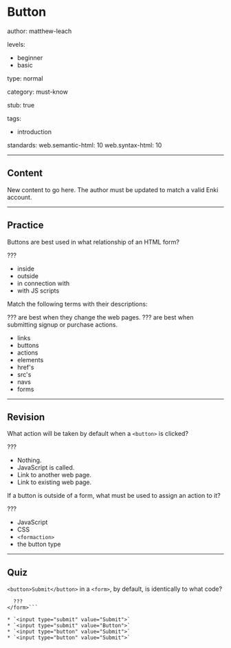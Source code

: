 # Button
author: matthew-leach

levels:
  - beginner
  - basic

type: normal

category: must-know

stub: true


tags:
  - introduction

standards:
    web.semantic-html: 10
    web.syntax-html: 10

---
## Content

New content to go here. The author must be updated to match a valid Enki account.

---
## Practice

Buttons are best used in what relationship of an HTML form?

???

* inside
* outside
* in connection with
* with JS scripts

Match the following terms with their descriptions: 

??? are best when they change the web pages.
??? are best when submitting signup or purchase actions.

* links
* buttons
* actions 
* elements
* href's
* src's
* navs
* forms

---
## Revision

What action will be taken by default when a `<button>` is clicked?

???

* Nothing.
* JavaScript is called.
* Link to another web page.
* Link to existing web page.

If a button is outside of a form, what must be used to assign an action to it?

???

* JavaScript
* CSS
* `<formaction>`
* the button type

---
## Quiz

`<button>Submit</button>` in a `<form>`, by default, is identically to what code?

```<form action="/" method="post">
  ???
</form>```

* `<input type="submit" value="Submit">`
* `<input type="submit" value="Button">`
* `<input type="button" value="Submit">`
* `<input type="button" value="Submit">`



